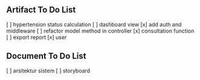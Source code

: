 ## Artifact To Do List

[ ] hypertension status calculation
[ ] dashboard view
[x] add auth and middleware
[ ] refactor model method in controller
[x] consultation function
[ ] export report
[x] user

## Document To Do List

[ ] arsitektur sistem
[ ] storyboard

